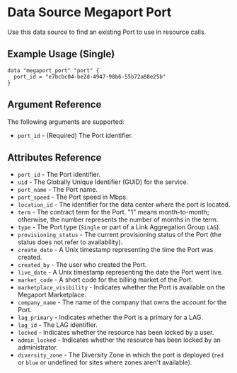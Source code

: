 # Data Source Megaport Port
Use this data source to find an existing Port to use in resource calls.

## Example Usage (Single)
```
data "megaport_port" "port" {
  port_id = "e7bcbc04-be2d-4947-98b6-55b72a88e25b"
}
```

## Argument Reference
The following arguments are supported:
 - `port_id` - (Required) The Port identifier.
 
 ## Attributes Reference
 - `port_id` - The Port identifier.
 - `uid` - The Globally Unique Identifier (GUID) for the service.
 - `port_name` - The Port name.
 - `port_speed` - The Port speed in Mbps.
 - `location_id` - The identifier for the data center where the port is located.
 - `term` - The contract term for the Port. "1" means month-to-month; otherwise, the number represents the number of months in the term.
 - `type` - The Port type (`Single` or part of a Link Aggregation Group `LAG`).
 - `provisioning_status` - The current provisioning status of the Port (the status does not refer to availability).
 - `create_date` - A Unix timestamp representing the time the Port was created.
 - `created_by` - The user who created the Port.
 - `live_date` - A Unix timestamp representing the date the Port went live.
 - `market_code` - A short code for the billing market of the Port.
 - `marketplace_visibility` - Indicates whether the Port is available on the Megaport Marketplace.
 - `company_name` - The name of the company that owns the account for the Port.
 - `lag_primary` - Indicates whether the Port is a primary for a LAG.
 - `lag_id` - The LAG identifier.
 - `locked` - Indicates whether the resource has been locked by a user.
 - `admin_locked` - Indicates whether the resource has been locked by an administrator.
 - `diversity_zone` - The Diversity Zone in which the port is deployed (`red` or `blue` or undefined for sites where zones aren't available).
